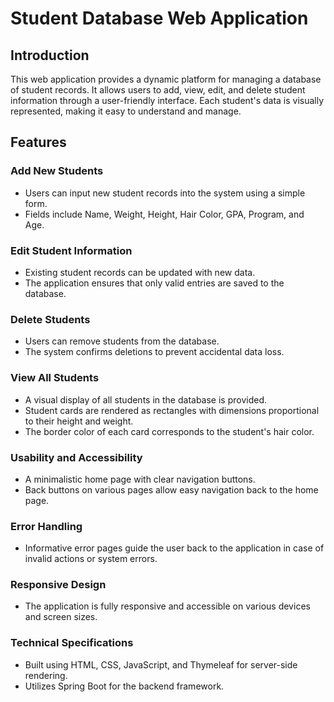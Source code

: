 # Student Database Web Application

## Introduction
This web application provides a dynamic platform for managing a database of student records. It allows users to add, view, edit, and delete student information through a user-friendly interface. Each student's data is visually represented, making it easy to understand and manage.

## Features

### Add New Students
- Users can input new student records into the system using a simple form.
- Fields include Name, Weight, Height, Hair Color, GPA, Program, and Age.

### Edit Student Information
- Existing student records can be updated with new data.
- The application ensures that only valid entries are saved to the database.

### Delete Students
- Users can remove students from the database.
- The system confirms deletions to prevent accidental data loss.

### View All Students
- A visual display of all students in the database is provided.
- Student cards are rendered as rectangles with dimensions proportional to their height and weight.
- The border color of each card corresponds to the student's hair color.

### Usability and Accessibility
- A minimalistic home page with clear navigation buttons.
- Back buttons on various pages allow easy navigation back to the home page.

### Error Handling
- Informative error pages guide the user back to the application in case of invalid actions or system errors.

### Responsive Design
- The application is fully responsive and accessible on various devices and screen sizes.

### Technical Specifications
- Built using HTML, CSS, JavaScript, and Thymeleaf for server-side rendering.
- Utilizes Spring Boot for the backend framework.
